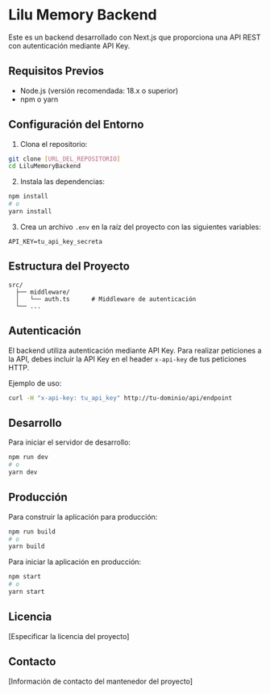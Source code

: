 # Lilu Memory Backend

Este es un backend desarrollado con Next.js que proporciona una API REST con autenticación mediante API Key.

## Requisitos Previos

- Node.js (versión recomendada: 18.x o superior)
- npm o yarn

## Configuración del Entorno

1. Clona el repositorio:
```bash
git clone [URL_DEL_REPOSITORIO]
cd LiluMemoryBackend
```

2. Instala las dependencias:
```bash
npm install
# o
yarn install
```

3. Crea un archivo `.env` en la raíz del proyecto con las siguientes variables:
```env
API_KEY=tu_api_key_secreta
```

## Estructura del Proyecto

```
src/
  ├── middleware/
  │   └── auth.ts      # Middleware de autenticación
  └── ...
```

## Autenticación

El backend utiliza autenticación mediante API Key. Para realizar peticiones a la API, debes incluir la API Key en el header `x-api-key` de tus peticiones HTTP.

Ejemplo de uso:
```bash
curl -H "x-api-key: tu_api_key" http://tu-dominio/api/endpoint
```

## Desarrollo

Para iniciar el servidor de desarrollo:

```bash
npm run dev
# o
yarn dev
```

## Producción

Para construir la aplicación para producción:

```bash
npm run build
# o
yarn build
```

Para iniciar la aplicación en producción:

```bash
npm start
# o
yarn start
```

## Licencia

[Especificar la licencia del proyecto]

## Contacto

[Información de contacto del mantenedor del proyecto] 